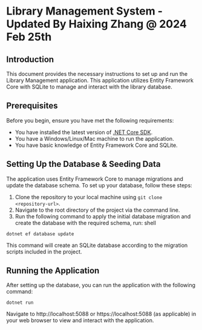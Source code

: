 # Library Management System - Updated By Haixing Zhang @ 2024 Feb 25th

## Introduction

This document provides the necessary instructions to set up and run the Library Management application. This application utilizes Entity Framework Core with SQLite to manage and interact with the library database.

## Prerequisites

Before you begin, ensure you have met the following requirements:

- You have installed the latest version of [.NET Core SDK](https://dotnet.microsoft.com/download).
- You have a Windows/Linux/Mac machine to run the application.
- You have basic knowledge of Entity Framework Core and SQLite.

## Setting Up the Database & Seeding Data

The application uses Entity Framework Core to manage migrations and update the database schema. To set up your database, follow these steps:

1. Clone the repository to your local machine using `git clone <repository-url>`.
2. Navigate to the root directory of the project via the command line.
3. Run the following command to apply the initial database migration and create the database with the required schema, run:
shell
```shell
dotnet ef database update
```
This command will create an SQLite database according to the migration scripts included in the project.

## Running the Application
After setting up the database, you can run the application with the following command:

```shell
dotnet run
```
Navigate to http://localhost:5088 or https://localhost:5088 (as applicable) in your web browser to view and interact with the application.

